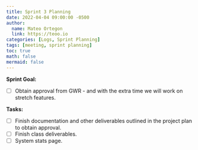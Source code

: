 ```yaml
---
title: Sprint 3 Planning
date: 2022-04-04 09:00:00 -0500
author:
  name: Mateo Ortegon
  link: https://teoo.io
categories: [Logs, Sprint Planning]
tags: [meeting, sprint planning]
toc: true
math: false
mermaid: false
---
```

**Sprint Goal:**
- [ ] Obtain approval from GWR - and with the extra time we will work on stretch features.

**Tasks:**
- [ ] Finish documentation and other deliverables outlined in the project plan to obtain approval.
- [ ] Finish class deliverables.
- [ ] System stats page.
